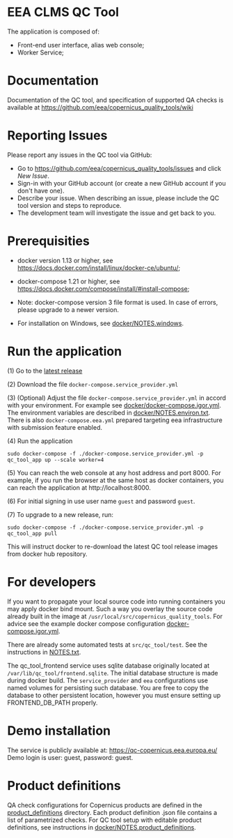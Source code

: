 # EEA CLMS QC Tool

The application is composed of:
* Front-end user interface, alias web console;
* Worker Service;

# Documentation

Documentation of the QC tool, and specification of supported QA checks is available at https://github.com/eea/copernicus_quality_tools/wiki

# Reporting Issues

Please report any issues in the QC tool via GitHub:

* Go to https://github.com/eea/copernicus_quality_tools/issues and click *New Issue*.
* Sign-in with your GitHub account (or create a new GitHub account if you don't have one).
* Describe your issue. When describing an issue, please include the QC tool version and steps to reproduce.
* The development team will investigate the issue and get back to you.

# Prerequisities

* docker version 1.13 or higher, see https://docs.docker.com/install/linux/docker-ce/ubuntu/;
* docker-compose 1.21 or higher, see https://docs.docker.com/compose/install/#install-compose;

* Note: docker-compose version 3 file format is used. In case of errors, please upgrade to a newer version.

* For installation on Windows, see [docker/NOTES.windows](docker/NOTES.windows.md).

# Run the application

(1) Go to the [latest release](https://github.com/eea/copernicus_quality_tools/releases)

(2) Download the file `docker-compose.service_provider.yml`

(3) (Optional) Adjust the file `docker-compose.service_provider.yml` in accord with your environment.  For example see [docker/docker-compose.igor.yml](docker/docker-compose.igor.yml).  The environment variables are described in [docker/NOTES.environ.txt](docker/NOTES.environ.txt).  There is also `docker-compose.eea.yml` prepared targeting eea infrastructure with submission feature enabled.

(4) Run the application

```
sudo docker-compose -f ./docker-compose.service_provider.yml -p qc_tool_app up --scale worker=4
```

(5) You can reach the web console at any host address and port 8000.  For example, if you run the browser at the same host as docker containers, you can reach the application at http://localhost:8000.

(6) For initial signing in use user name `guest` and password `guest`.

(7) To upgrade to a new release, run:
```
sudo docker-compose -f ./docker-compose.service_provider.yml -p qc_tool_app pull
```
This will instruct docker to re-download the latest QC tool release images from docker hub repository.

# For developers

If you want to propagate your local source code into running containers you may apply docker bind mount.
Such a way you overlay the source code already built in the image at `/usr/local/src/copernicus_quality_tools`.
For advice see the example docker compose configuration [docker-compose.igor.yml](docker/docker-compose.igor.yml).

There are already some automated tests at `src/qc_tool/test`.
See the instructions in [NOTES.txt](src/qc_tool/test/NOTES.txt).

The qc_tool_frontend service uses sqlite database originally located at `/var/lib/qc_tool/frontend.sqlite`.
The initial database structure is made during docker build.
The `service_provider` and `eea` configurations use named volumes for persisting such database.
You are free to copy the database to other persistent location, however you must ensure setting up FRONTEND_DB_PATH properly.


# Demo installation

The service is publicly available at: https://qc-copernicus.eea.europa.eu/ Demo login is user: guest, password: guest.

# Product definitions

QA check configurations for Copernicus products are defined in the [product_definitions](product_definitions) directory. Each product definition .json file contains a list of parametrized checks. For QC tool setup with editable product definitions, see instructions in [docker/NOTES.product_definitions](docker/NOTES.product_definitions.md).
